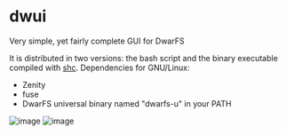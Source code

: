 # dwui

Very simple, yet fairly complete GUI for DwarFS

It is distributed in two versions: the bash script and the binary executable compiled with [shc](https://github.com/neurobin/shc).
Dependencies for GNU/Linux:
- Zenity
- fuse
- DwarFS universal binary named "dwarfs-u" in your PATH

![image](https://github.com/user-attachments/assets/40709b25-2f17-48b1-89a1-bebd3a944cb7)
![image](https://github.com/user-attachments/assets/9fa0ee67-c26c-4fe2-9474-35302dd21521)
